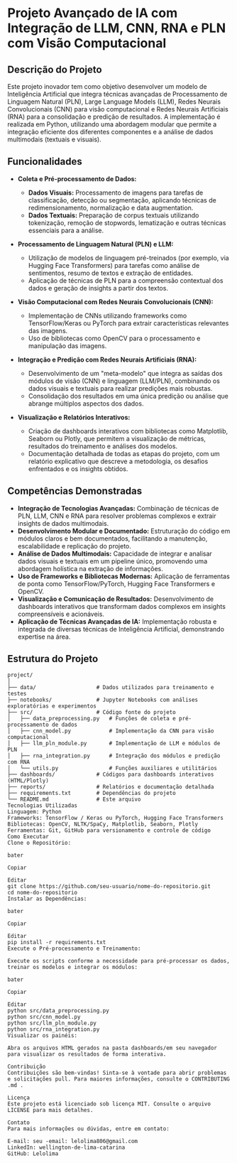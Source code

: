 # Projeto Avançado de IA com Integração de LLM, CNN, RNA e PLN com Visão Computacional

## Descrição do Projeto

Este projeto inovador tem como objetivo desenvolver um modelo de Inteligência Artificial que integra técnicas avançadas de Processamento de Linguagem Natural (PLN), Large Language Models (LLM), Redes Neurais Convolucionais (CNN) para visão computacional e Redes Neurais Artificiais (RNA) para a consolidação e predição de resultados. A implementação é realizada em Python, utilizando uma abordagem modular que permite a integração eficiente dos diferentes componentes e a análise de dados multimodais (textuais e visuais).

## Funcionalidades

- **Coleta e Pré-processamento de Dados:**
  - **Dados Visuais:** Processamento de imagens para tarefas de classificação, detecção ou segmentação, aplicando técnicas de redimensionamento, normalização e data augmentation.
  - **Dados Textuais:** Preparação de corpus textuais utilizando tokenização, remoção de stopwords, lematização e outras técnicas essenciais para a análise.

- **Processamento de Linguagem Natural (PLN) e LLM:**
  - Utilização de modelos de linguagem pré-treinados (por exemplo, via Hugging Face Transformers) para tarefas como análise de sentimentos, resumo de textos e extração de entidades.
  - Aplicação de técnicas de PLN para a compreensão contextual dos dados e geração de insights a partir dos textos.

- **Visão Computacional com Redes Neurais Convolucionais (CNN):**
  - Implementação de CNNs utilizando frameworks como TensorFlow/Keras ou PyTorch para extrair características relevantes das imagens.
  - Uso de bibliotecas como OpenCV para o processamento e manipulação das imagens.

- **Integração e Predição com Redes Neurais Artificiais (RNA):**
  - Desenvolvimento de um "meta-modelo" que integra as saídas dos módulos de visão (CNN) e linguagem (LLM/PLN), combinando os dados visuais e textuais para realizar predições mais robustas.
  - Consolidação dos resultados em uma única predição ou análise que abrange múltiplos aspectos dos dados.

- **Visualização e Relatórios Interativos:**
  - Criação de dashboards interativos com bibliotecas como Matplotlib, Seaborn ou Plotly, que permitem a visualização de métricas, resultados do treinamento e análises dos modelos.
  - Documentação detalhada de todas as etapas do projeto, com um relatório explicativo que descreve a metodologia, os desafios enfrentados e os insights obtidos.

## Competências Demonstradas

- **Integração de Tecnologias Avançadas:** Combinação de técnicas de PLN, LLM, CNN e RNA para resolver problemas complexos e extrair insights de dados multimodais.
- **Desenvolvimento Modular e Documentado:** Estruturação do código em módulos claros e bem documentados, facilitando a manutenção, escalabilidade e replicação do projeto.
- **Análise de Dados Multimodais:** Capacidade de integrar e analisar dados visuais e textuais em um pipeline único, promovendo uma abordagem holística na extração de informações.
- **Uso de Frameworks e Bibliotecas Modernas:** Aplicação de ferramentas de ponta como TensorFlow/PyTorch, Hugging Face Transformers e OpenCV.
- **Visualização e Comunicação de Resultados:** Desenvolvimento de dashboards interativos que transformam dados complexos em insights compreensíveis e acionáveis.
- **Aplicação de Técnicas Avançadas de IA:** Implementação robusta e integrada de diversas técnicas de Inteligência Artificial, demonstrando expertise na área.

## Estrutura do Projeto

```plaintext
project/
│
├── data/                   # Dados utilizados para treinamento e testes
├── notebooks/              # Jupyter Notebooks com análises exploratórias e experimentos
├── src/                    # Código fonte do projeto
│   ├── data_preprocessing.py   # Funções de coleta e pré-processamento de dados
│   ├── cnn_model.py            # Implementação da CNN para visão computacional
│   ├── llm_pln_module.py       # Implementação de LLM e módulos de PLN
│   ├── rna_integration.py      # Integração dos módulos e predição com RNA
│   └── utils.py                # Funções auxiliares e utilitários
├── dashboards/             # Códigos para dashboards interativos (HTML/Plotly)
├── reports/                # Relatórios e documentação detalhada
├── requirements.txt        # Dependências do projeto
└── README.md               # Este arquivo
Tecnologias Utilizadas
Linguagem: Python
Frameworks: TensorFlow / Keras ou PyTorch, Hugging Face Transformers
Bibliotecas: OpenCV, NLTK/SpaCy, Matplotlib, Seaborn, Plotly
Ferramentas: Git, GitHub para versionamento e controle de código
Como Executar
Clone o Repositório:

bater

Copiar

Editar
git clone https://github.com/seu-usuario/nome-do-repositorio.git
cd nome-do-repositorio
Instalar as Dependências:

bater

Copiar

Editar
pip install -r requirements.txt
Execute o Pré-processamento e Treinamento:

Execute os scripts conforme a necessidade para pré-processar os dados, treinar os modelos e integrar os módulos:

bater

Copiar

Editar
python src/data_preprocessing.py
python src/cnn_model.py
python src/llm_pln_module.py
python src/rna_integration.py
Visualizar os painéis:

Abra os arquivos HTML gerados na pasta dashboards/em seu navegador para visualizar os resultados de forma interativa.

Contribuição
Contribuições são bem-vindas! Sinta-se à vontade para abrir problemas e solicitações pull. Para maiores informações, consulte o CONTRIBUTING .md .

Licença
Este projeto está licenciado sob licença MIT. Consulte o arquivo LICENSE para mais detalhes.

Contato
Para mais informações ou dúvidas, entre em contato:

E-mail: seu -email: lelolima806@gmail.com
LinkedIn: wellington-de-lima-catarina
GitHub: Lelolima








